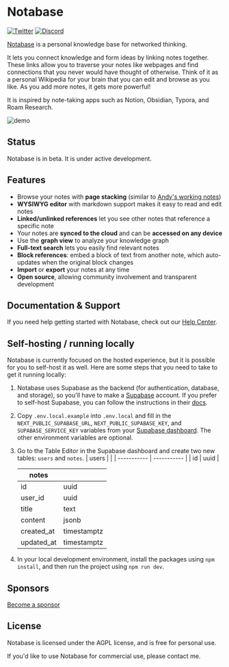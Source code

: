 # Notabase

[![Twitter](https://img.shields.io/twitter/follow/notabase?style=social)](https://twitter.com/notabase)
[![Discord](https://img.shields.io/discord/852987194619985990?label=discord&logo=discord)](https://discord.gg/BQKNRu7nv5)

[Notabase](https://notabase.io) is a personal knowledge base for networked thinking.

It lets you connect knowledge and form ideas by linking notes together. These links allow you to traverse your notes like webpages and find connections that you never would have thought of otherwise. Think of it as a personal Wikipedia for your brain that you can edit and browse as you like. As you add more notes, it gets more powerful!

It is inspired by note-taking apps such as Notion, Obsidian, Typora, and Roam Research.

![demo](https://user-images.githubusercontent.com/4218237/127217938-f7ebe22e-68de-4955-9660-a79ab477cb82.gif)

## Status

Notabase is in beta. It is under active development.

## Features

- Browse your notes with **page stacking** (similar to [Andy's working notes](https://notes.andymatuschak.org/About_these_notes))
- **WYSIWYG editor** with markdown support makes it easy to read and edit notes
- **Linked/unlinked references** let you see other notes that reference a specific note
- Your notes are **synced to the cloud** and can be **accessed on any device**
- Use the **graph view** to analyze your knowledge graph
- **Full-text search** lets you easily find relevant notes
- **Block references**: embed a block of text from another note, which auto-updates when the original block changes
- **Import** or **export** your notes at any time
- **Open source**, allowing community involvement and transparent development

## Documentation & Support

If you need help getting started with Notabase, check out our [Help Center](https://help.notabase.io).

## Self-hosting / running locally

Notabase is currently focused on the hosted experience, but it is possible for you to self-host it as well. Here are some steps that you need to take to get it running locally:

1. Notabase uses Supabase as the backend (for authentication, database, and storage), so you'll have to make a [Supabase](https://supabase.io) account. If you prefer to self-host Supabase, you can follow the instructions in their [docs](https://supabase.io/docs/guides/self-hosting).
2. Copy `.env.local.example` into `.env.local` and fill in the `NEXT_PUBLIC_SUPABASE_URL`, `NEXT_PUBLIC_SUPABASE_KEY`, and `SUPABASE_SERVICE_KEY` variables from your [Supabase dashboard](https://app.supabase.io). The other environment variables are optional.
3. Go to the Table Editor in the Supabase dashboard and create two new tables: `users` and `notes`.
   | users | |
   | ----------- | ----------- |
   | id | uuid |

   | notes      |             |
   | ---------- | ----------- |
   | id         | uuid        |
   | user_id    | uuid        |
   | title      | text        |
   | content    | jsonb       |
   | created_at | timestamptz |
   | updated_at | timestamptz |

4. In your local development environment, install the packages using `npm install`, and then run the project using `npm run dev`.

## Sponsors

[Become a sponsor](https://github.com/sponsors/churichard)

## License

Notabase is licensed under the AGPL license, and is free for personal use.

If you'd like to use Notabase for commercial use, please contact me.
